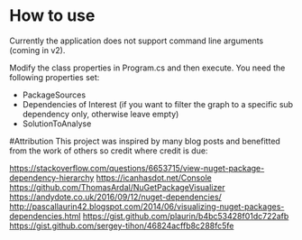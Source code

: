 # How to use
Currently the application does not support command line arguments (coming in v2).

Modify the class properties in Program.cs and then execute. You need the following properties set:
- PackageSources
- Dependencies of Interest (if you want to filter the graph to a specific sub dependency only, otherwise leave empty)
- SolutionToAnalyse


#Attribution
This project was inspired by many blog posts and benefitted from the work of others so credit where credit is due:

https://stackoverflow.com/questions/6653715/view-nuget-package-dependency-hierarchy
https://icanhasdot.net/Console
https://github.com/ThomasArdal/NuGetPackageVisualizer
https://andydote.co.uk/2016/09/12/nuget-dependencies/
http://pascallaurin42.blogspot.com/2014/06/visualizing-nuget-packages-dependencies.html
https://gist.github.com/plaurin/b4bc53428f01dc722afb
https://gist.github.com/sergey-tihon/46824acffb8c288fc5fe